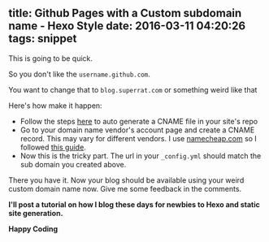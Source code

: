 title: Github Pages with a Custom subdomain name - Hexo Style
date: 2016-03-11 04:20:26
tags: snippet
---

This is going to be quick.

So you don't like the ```username.github.com```.

You want to change that to ```blog.superrat.com``` or something weird like that

Here's how make it happen:

- Follow the steps [here](https://github.com/leecrossley/hexo-generator-cname) to auto generate a CNAME file in your site's repo
- Go to your domain name vendor's account page and create a CNAME record. This may vary for different vendors. I use [namecheap.com](www.namecheap.com) so I followed [this guide](https://www.namecheap.com/support/knowledgebase/article.aspx/9646/10/how-can-i-set-up-a-cname-record-for-my-domain).
- Now this is the tricky part. The url in your ```_config.yml``` should match the sub domain you created above.

There you have it. Now your blog should be available using your weird custom domain name now. Give me some feedback in the comments.

__I'll post a tutorial on how I blog these days for newbies to Hexo and static site generation.__

__Happy Coding__
